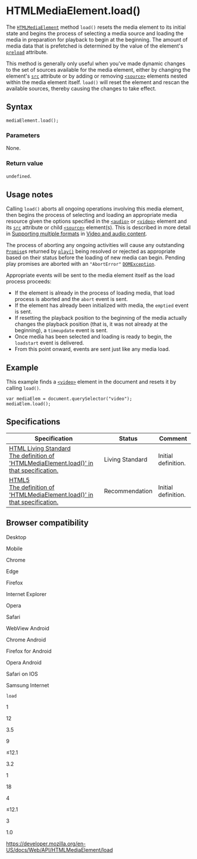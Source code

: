 # HTMLMediaElement.load()

The [`HTMLMediaElement`](../htmlmediaelement) method `load()` resets the media element to its initial state and begins the process of selecting a media source and loading the media in preparation for playback to begin at the beginning. The amount of media data that is prefetched is determined by the value of the element's [`preload`](https://developer.mozilla.org/en-US/docs/Web/HTML/Element/video#attr-preload) attribute.

This method is generally only useful when you've made dynamic changes to the set of sources available for the media element, either by changing the element's [`src`](https://developer.mozilla.org/en-US/docs/Web/HTML/Element/video#attr-src) attribute or by adding or removing [`<source>`](https://developer.mozilla.org/en-US/docs/Web/HTML/Element/source) elements nested within the media element itself. `load()` will reset the element and rescan the available sources, thereby causing the changes to take effect.

## Syntax

    mediaElement.load();

### Parameters

None.

### Return value

`undefined`.

## Usage notes

Calling `load()` aborts all ongoing operations involving this media element, then begins the process of selecting and loading an appropriate media resource given the options specified in the [`<audio>`](https://developer.mozilla.org/en-US/docs/Web/HTML/Element/audio) or [`<video>`](https://developer.mozilla.org/en-US/docs/Web/HTML/Element/video) element and its [`src`](https://developer.mozilla.org/en-US/docs/Web/HTML/Element/video#attr-src) attribute or child [`<source>`](https://developer.mozilla.org/en-US/docs/Web/HTML/Element/source) element(s). This is described in more detail in [Supporting multiple formats](https://developer.mozilla.org/en-US/docs/Learn/HTML/Multimedia_and_embedding/Video_and_audio_content#supporting_multiple_formats) in [Video and audio content](https://developer.mozilla.org/en-US/docs/Learn/HTML/Multimedia_and_embedding/Video_and_audio_content).

The process of aborting any ongoing activities will cause any outstanding [`Promise`](https://developer.mozilla.org/en-US/docs/Web/JavaScript/Reference/Global_Objects/Promise)s returned by [`play()`](play) being resolved or rejected as appropriate based on their status before the loading of new media can begin. Pending play promises are aborted with an `"AbortError"` [`DOMException`](../domexception).

Appropriate events will be sent to the media element itself as the load process proceeds:

- If the element is already in the process of loading media, that load process is aborted and the `abort` event is sent.
- If the element has already been initialized with media, the `emptied` event is sent.
- If resetting the playback position to the beginning of the media actually changes the playback position (that is, it was not already at the beginning), a `timeupdate` event is sent.
- Once media has been selected and loading is ready to begin, the `loadstart` event is delivered.
- From this point onward, events are sent just like any media load.

## Example

This example finds a [`<video>`](https://developer.mozilla.org/en-US/docs/Web/HTML/Element/video) element in the document and resets it by calling `load()`.

    var mediaElem = document.querySelector("video");
    mediaElem.load();

## Specifications

<table><thead><tr class="header"><th>Specification</th><th>Status</th><th>Comment</th></tr></thead><tbody><tr class="odd"><td><a href="https://html.spec.whatwg.org/multipage/media.html#dom-media-load">HTML Living Standard<br />
<span class="small">The definition of 'HTMLMediaElement.load()' in that specification.</span></a></td><td><span class="spec-living">Living Standard</span></td><td>Initial definition.</td></tr><tr class="even"><td><a href="https://www.w3.org/TR/html52/semantics-embedded-content.html#dom-htmlmediaelement-load">HTML5<br />
<span class="small">The definition of 'HTMLMediaElement.load()' in that specification.</span></a></td><td><span class="spec-rec">Recommendation</span></td><td>Initial definition.</td></tr></tbody></table>

## Browser compatibility

Desktop

Mobile

Chrome

Edge

Firefox

Internet Explorer

Opera

Safari

WebView Android

Chrome Android

Firefox for Android

Opera Android

Safari on IOS

Samsung Internet

`load`

1

12

3.5

9

≤12.1

3.2

1

18

4

≤12.1

3

1.0

<a href="https://developer.mozilla.org/en-US/docs/Web/API/HTMLMediaElement/load" class="_attribution-link">https://developer.mozilla.org/en-US/docs/Web/API/HTMLMediaElement/load</a>
